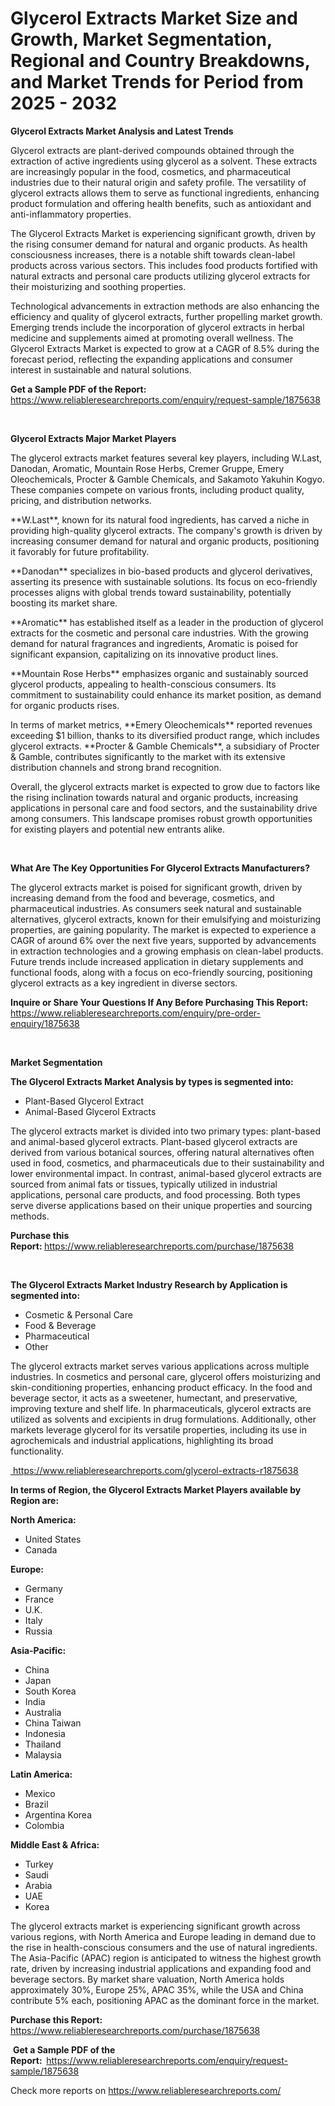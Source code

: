 <p><h1>Glycerol Extracts Market Size and Growth, Market Segmentation, Regional and Country Breakdowns, and Market Trends for Period from 2025 -  2032</h1></p><p><strong>Glycerol Extracts Market Analysis and Latest Trends</strong></p>
<p><p>Glycerol extracts are plant-derived compounds obtained through the extraction of active ingredients using glycerol as a solvent. These extracts are increasingly popular in the food, cosmetics, and pharmaceutical industries due to their natural origin and safety profile. The versatility of glycerol extracts allows them to serve as functional ingredients, enhancing product formulation and offering health benefits, such as antioxidant and anti-inflammatory properties.</p><p>The Glycerol Extracts Market is experiencing significant growth, driven by the rising consumer demand for natural and organic products. As health consciousness increases, there is a notable shift towards clean-label products across various sectors. This includes food products fortified with natural extracts and personal care products utilizing glycerol extracts for their moisturizing and soothing properties. </p><p>Technological advancements in extraction methods are also enhancing the efficiency and quality of glycerol extracts, further propelling market growth. Emerging trends include the incorporation of glycerol extracts in herbal medicine and supplements aimed at promoting overall wellness. The Glycerol Extracts Market is expected to grow at a CAGR of 8.5% during the forecast period, reflecting the expanding applications and consumer interest in sustainable and natural solutions.</p></p>
<p><strong>Get a Sample PDF of the Report:&nbsp;</strong> <a href="https://www.reliableresearchreports.com/enquiry/request-sample/1875638?utm_campaign=3213&utm_medium=2&utm_source=Github&utm_content=ia&utm_term=03042025&utm_id=glycerol-extracts">https://www.reliableresearchreports.com/enquiry/request-sample/1875638</a></p>
<p>&nbsp;</p>
<p><strong>Glycerol Extracts Major Market Players</strong></p>
<p><p>The glycerol extracts market features several key players, including W.Last, Danodan, Aromatic, Mountain Rose Herbs, Cremer Gruppe, Emery Oleochemicals, Procter & Gamble Chemicals, and Sakamoto Yakuhin Kogyo. These companies compete on various fronts, including product quality, pricing, and distribution networks.</p><p>**W.Last**, known for its natural food ingredients, has carved a niche in providing high-quality glycerol extracts. The company's growth is driven by increasing consumer demand for natural and organic products, positioning it favorably for future profitability.</p><p>**Danodan** specializes in bio-based products and glycerol derivatives, asserting its presence with sustainable solutions. Its focus on eco-friendly processes aligns with global trends toward sustainability, potentially boosting its market share.</p><p>**Aromatic** has established itself as a leader in the production of glycerol extracts for the cosmetic and personal care industries. With the growing demand for natural fragrances and ingredients, Aromatic is poised for significant expansion, capitalizing on its innovative product lines.</p><p>**Mountain Rose Herbs** emphasizes organic and sustainably sourced glycerol products, appealing to health-conscious consumers. Its commitment to sustainability could enhance its market position, as demand for organic products rises.</p><p>In terms of market metrics, **Emery Oleochemicals** reported revenues exceeding $1 billion, thanks to its diversified product range, which includes glycerol extracts. **Procter & Gamble Chemicals**, a subsidiary of Procter & Gamble, contributes significantly to the market with its extensive distribution channels and strong brand recognition.</p><p>Overall, the glycerol extracts market is expected to grow due to factors like the rising inclination towards natural and organic products, increasing applications in personal care and food sectors, and the sustainability drive among consumers. This landscape promises robust growth opportunities for existing players and potential new entrants alike.</p></p>
<p>&nbsp;</p>
<p><strong>What Are The Key Opportunities For Glycerol Extracts Manufacturers?</strong></p>
<p><p>The glycerol extracts market is poised for significant growth, driven by increasing demand from the food and beverage, cosmetics, and pharmaceutical industries. As consumers seek natural and sustainable alternatives, glycerol extracts, known for their emulsifying and moisturizing properties, are gaining popularity. The market is expected to experience a CAGR of around 6% over the next five years, supported by advancements in extraction technologies and a growing emphasis on clean-label products. Future trends include increased application in dietary supplements and functional foods, along with a focus on eco-friendly sourcing, positioning glycerol extracts as a key ingredient in diverse sectors.</p></p>
<p><strong>Inquire or Share Your Questions If Any Before Purchasing This Report:</strong> <a href="https://www.reliableresearchreports.com/enquiry/pre-order-enquiry/1875638?utm_campaign=3213&utm_medium=2&utm_source=Github&utm_content=ia&utm_term=03042025&utm_id=glycerol-extracts">https://www.reliableresearchreports.com/enquiry/pre-order-enquiry/1875638</a></p>
<p>&nbsp;</p>
<p><strong>Market Segmentation</strong></p>
<p><strong>The Glycerol Extracts Market Analysis by types is segmented into:</strong></p>
<p><ul><li>Plant-Based Glycerol Extract</li><li>Animal-Based Glycerol Extracts</li></ul></p>
<p><p>The glycerol extracts market is divided into two primary types: plant-based and animal-based glycerol extracts. Plant-based glycerol extracts are derived from various botanical sources, offering natural alternatives often used in food, cosmetics, and pharmaceuticals due to their sustainability and lower environmental impact. In contrast, animal-based glycerol extracts are sourced from animal fats or tissues, typically utilized in industrial applications, personal care products, and food processing. Both types serve diverse applications based on their unique properties and sourcing methods.</p></p>
<p><strong>Purchase this Report:&nbsp;</strong><a href="https://www.reliableresearchreports.com/purchase/1875638?utm_campaign=3213&utm_medium=2&utm_source=Github&utm_content=ia&utm_term=03042025&utm_id=glycerol-extracts">https://www.reliableresearchreports.com/purchase/1875638</a></p>
<p>&nbsp;</p>
<p><strong>The Glycerol Extracts Market Industry Research by Application is segmented into:</strong></p>
<p><ul><li>Cosmetic & Personal Care</li><li>Food & Beverage</li><li>Pharmaceutical</li><li>Other</li></ul></p>
<p><p>The glycerol extracts market serves various applications across multiple industries. In cosmetics and personal care, glycerol offers moisturizing and skin-conditioning properties, enhancing product efficacy. In the food and beverage sector, it acts as a sweetener, humectant, and preservative, improving texture and shelf life. In pharmaceuticals, glycerol extracts are utilized as solvents and excipients in drug formulations. Additionally, other markets leverage glycerol for its versatile properties, including its use in agrochemicals and industrial applications, highlighting its broad functionality.</p></p>
<p><a href="https://www.reliableresearchreports.com/glycerol-extracts-r1875638?utm_campaign=3213&utm_medium=2&utm_source=Github&utm_content=ia&utm_term=03042025&utm_id=glycerol-extracts">&nbsp;https://www.reliableresearchreports.com/glycerol-extracts-r1875638</a></p>
<p><strong>In terms of Region, the Glycerol Extracts Market Players available by Region are:</strong></p>
<p>
    <p> <strong> North America: </strong>
        <ul>
            <li>United States</li>
            <li>Canada</li>
        </ul>
        </p> 
    <p> <strong> Europe: </strong>
        <ul>
            <li>Germany</li>
            <li>France</li>
            <li>U.K.</li>
            <li>Italy</li>
            <li>Russia</li>
        </ul>
        </p> 
    <p> <strong> Asia-Pacific: </strong>
        <ul>
            <li>China</li>
            <li>Japan</li>
            <li>South Korea</li>
            <li>India</li>
            <li>Australia</li>
            <li>China Taiwan</li>
            <li>Indonesia</li>
            <li>Thailand</li>
            <li>Malaysia</li>
        </ul>
        </p> 
    <p> <strong> Latin America: </strong>
        <ul>
            <li>Mexico</li>
            <li>Brazil</li>
            <li>Argentina Korea</li>
            <li>Colombia</li>
        </ul>
        </p> 
    <p> <strong> Middle East & Africa: </strong>
        <ul>
            <li>Turkey</li>
            <li>Saudi</li>
            <li>Arabia</li>
            <li>UAE</li>
            <li>Korea</li>
        </ul>
    </p>
    </p>
<p><p>The glycerol extracts market is experiencing significant growth across various regions, with North America and Europe leading in demand due to the rise in health-conscious consumers and the use of natural ingredients. The Asia-Pacific (APAC) region is anticipated to witness the highest growth rate, driven by increasing industrial applications and expanding food and beverage sectors. By market share valuation, North America holds approximately 30%, Europe 25%, APAC 35%, while the USA and China contribute 5% each, positioning APAC as the dominant force in the market.</p></p>
<p><strong>Purchase this Report: </strong><a href="https://www.reliableresearchreports.com/purchase/1875638?utm_campaign=3213&utm_medium=2&utm_source=Github&utm_content=ia&utm_term=03042025&utm_id=glycerol-extracts">https://www.reliableresearchreports.com/purchase/1875638</a></p>
<p>&nbsp;<strong>Get a Sample PDF of the Report:&nbsp;&nbsp;</strong><a href="https://www.reliableresearchreports.com/enquiry/request-sample/1875638?utm_campaign=3213&utm_medium=2&utm_source=Github&utm_content=ia&utm_term=03042025&utm_id=glycerol-extracts">https://www.reliableresearchreports.com/enquiry/request-sample/1875638</a></p>
<p><strong></strong></p>
<p>Check more reports on <a href="https://www.reliableresearchreports.com/?utm_campaign=3213&utm_medium=2&utm_source=Github&utm_content=ia&utm_term=03042025&utm_id=glycerol-extracts">https://www.reliableresearchreports.com/</a></p>